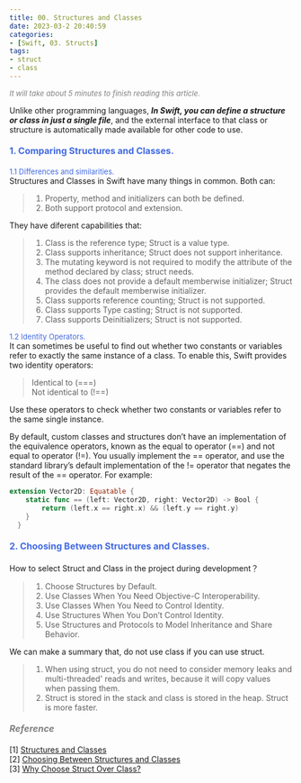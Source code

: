 ```yaml
---
title: 00. Structures and Classes
date: 2023-03-2 20:40:59
categories: 
- [Swift, 03. Structs]
tags:
- struct
- class
---
```


<font color=gray size=2>*It will take about 5 minutes to finish reading this article.*</font>


Unlike other programming languages, <strong>*In Swift, you can define a structure or class in just a single file*</strong>, and the external interface to that class or structure is automatically made available for other code to use.

#### <font size=3 color=#4169E1> 1. Comparing Structures and Classes. </font> 

<font size=2 color=#4169E1>1.1 Differences and similarities.</font>   
Structures and Classes in Swift have many things in common. Both can:
>1. Property, method and initializers can both be defined.  
>2. Both support protocol and extension.

They have diferent capabilities that:

>1. Class is the reference type; Struct is a value type.
>2. Class supports inheritance; Struct does not support inheritance.
>3. The mutating keyword is not required to modify the attribute of the method declared by class; struct needs.
>4. The class does not provide a default memberwise initializer; Struct provides the default memberwise initializer.
>5. Class supports reference counting; Struct is not supported.
>6. Class supports Type casting; Struct is not supported.
>7. Class supports Deinitializers; Struct is not supported.

<font size=2 color=#4169E1>1.2 Identity Operators.</font>  
It can sometimes be useful to find out whether two constants or variables refer to exactly the same instance of a class. To enable this, Swift provides two identity operators:

> Identical to (===)  
> Not identical to (!==)  

Use these operators to check whether two constants or variables refer to the same single instance.

By default, custom classes and structures don’t have an implementation of the equivalence operators, known as the equal to operator (==) and not equal to operator (!=). You usually implement the == operator, and use the standard library’s default implementation of the != operator that negates the result of the == operator. For example:
```Swift 
extension Vector2D: Equatable {
    static func == (left: Vector2D, right: Vector2D) -> Bool {
        return (left.x == right.x) && (left.y == right.y)
    }
  }
```

#### <font size=3 color=#4169E1> 2. Choosing Between Structures and Classes. </font> 
How to select Struct and Class in the project during development？
> 1. Choose Structures by Default.
> 2. Use Classes When You Need Objective-C Interoperability.
> 3. Use Classes When You Need to Control Identity.
> 4. Use Structures When You Don’t Control Identity.
> 5. Use Structures and Protocols to Model Inheritance and Share Behavior.

We can make a summary that, do not use class if you can use struct.

> 1. When using struct, you do not need to consider memory leaks and multi-threaded' reads and writes, because it will copy values when passing them.
> 2. Struct is stored in the stack and class is stored in the heap. Struct is more faster.


#### <font size=3 color=gray>*Reference*</font>
[1] [Structures and Classes](https://docs.swift.org/swift-book/LanguageGuide/ClassesAndStructures.html)   
[2] [Choosing Between Structures and Classes](https://developer.apple.com/documentation/swift/choosing-between-structures-and-classes)  
[3] [Why Choose Struct Over Class?](https://stackoverflow.com/questions/24232799/why-choose-struct-over-class?rq=1)

